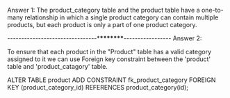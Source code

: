 Answer 1:
The product_category table and the product table have a one-to-many relationship in which a single product category can contain multiple products, but each product is only a part of one product category.

--------------------------------\***\*\*\*\*\*\*\***-----------------
Answer 2:

To ensure that each product in the "Product" table has a valid category assigned to it we can use Foreign key constraint between the 'product' table and 'product_catagory' table.

ALTER TABLE product
ADD CONSTRAINT fk_product_category
FOREIGN KEY (product_category_id)
REFERENCES product_category(id);
